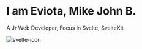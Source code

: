 <h1>I am Eviota, Mike John B.</h1>
<p>A Jr Web Developer, Focus in Svelte, SvelteKit</p>



<img src="https://www.svgrepo.com/show/354414/svelte.svg" alt="svelte-icon" class=""/>

